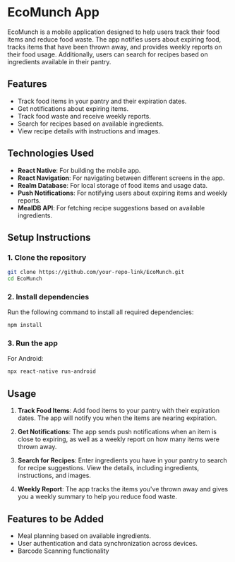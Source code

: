 # EcoMunch App

EcoMunch is a mobile application designed to help users track their food items and reduce food waste. The app notifies users about expiring food, tracks items that have been thrown away, and provides weekly reports on their food usage. Additionally, users can search for recipes based on ingredients available in their pantry.

## Features

* Track food items in your pantry and their expiration dates.
* Get notifications about expiring items.
* Track food waste and receive weekly reports.
* Search for recipes based on available ingredients.
* View recipe details with instructions and images.

## Technologies Used

* **React Native**: For building the mobile app.
* **React Navigation**: For navigating between different screens in the app.
* **Realm Database**: For local storage of food items and usage data.
* **Push Notifications**: For notifying users about expiring items and weekly reports.
* **MealDB API**: For fetching recipe suggestions based on available ingredients.

## Setup Instructions

### 1. Clone the repository

```bash
git clone https://github.com/your-repo-link/EcoMunch.git
cd EcoMunch
```

### 2. Install dependencies
Run the following command to install all required dependencies:

```bash
npm install
```

### 3. Run the app

For Android:
```bash
npx react-native run-android
```

## Usage

1. **Track Food Items**: Add food items to your pantry with their expiration dates. The app will notify you when the items are nearing expiration.

2. **Get Notifications**: The app sends push notifications when an item is close to expiring, as well as a weekly report on how many items were thrown away.

3. **Search for Recipes**: Enter ingredients you have in your pantry to search for recipe suggestions. View the details, including ingredients, instructions, and images.

4. **Weekly Report**: The app tracks the items you've thrown away and gives you a weekly summary to help you reduce food waste.

## Features to be Added

* Meal planning based on available ingredients.
* User authentication and data synchronization across devices.
* Barcode Scanning functionality